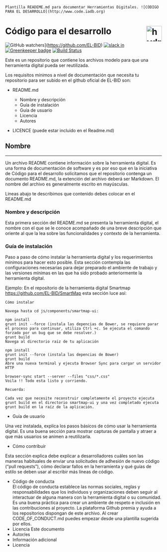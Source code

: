     Plantilla READEME.md para documentar Herramientas Digitales. ![CÓDIGO PARA EL DESARROLLO](http://www.code.iadb.org)


# Código para el desarrollo <img src="https://cdn.rawgit.com/nteract/hydrogen/17eda245/static/animate-logo.svg" alt="hydrogen animated logo" height="50px" align="right" />
![GitHub watchers](https://img.shields.io/github/watchers/badges/shields.svg?style=social&label=Watch)](https://github.com/EL-BID)
[![slack in](https://slackin-nteract.now.sh/badge.svg)](http://code.iadb.org)
[![Greenkeeper badge](https://badges.greenkeeper.io/nteract/hydrogen.svg)](https://greenkeeper.io/)
[![Build Status](https://travis-ci.org/nteract/hydrogen.svg?branch=master)](https://travis-ci.org/nteract/hydrogen)

Este es un repositorio que contiene los archivos modelo para que una herramienta digital pueda ser reutilizada.

Los requisitos mínimos a nivel de documentación que necesita tu repositorio para ser subido en el github oficial de EL-BID son:

* README.md
  * Nombre y descripción
  * Guía de instalación
  * Guía de usuario
  * Licencia
  * Autores
  
* LICENCE (puede estar incluido en el Readme.md)

## Nombre
---

Un archivo README contiene información sobre la herramienta digital. Es una forma de documentación de software y es por eso que  en la iniciativa de Código para el desarrollo solicitamos que el repositorio contenga un documento README.md, la extención del archivo deberá ser Markdown.
El nombre del archivo es generalmente escrito en mayúsculas.

Lineas abajo te describimos que contenido debes colocar en el README.md

### Nombre y descripción

Esta primera sección del README.md se presenta la herramienta digital, el nombre con el que se le conoce acompañado de una breve descripción que oriente al que la lea sobre las funcionalidades y contexto de la herramienta.

 	
### Guía de instalación

Paso a paso de cómo instalar la herramienta digital y los requerimientos mínimos para hacer esto posible. Esta sección contempla las configuraciones necesarias para dejar preparado el ambiente de trabajo y las versiones mínimas en las que ha sido probado anteriormente la herramienta digital.

Ejemplo:
En el repositorio de la herramienta digital Smartmap https://github.com/EL-BID/SmartMap esta sección luce así:

    Cómo instalar

    Navega hasta cd js/components/smartmap-ui:

    npm install
    grunt init --force (instala las depencias de Bower, se requiere parar el proceso para continuar, utiliza Ctrl +c. Se ejecuta el comando forzado por un bug que se debe resolver.)
    grunt build
    Navega al directorio raiz de tu aplicación

    npm install
    grunt init --force (instala las depencias de Bower)
    grunt build
    Abre una nueva terminal y ejecuta Browser Sync para cargar un servidor HTTP

    browser-sync start --server --files "css/*.css"
    Voila !! Todo esta listo y corriendo.

    Recuerda:

    Cada vez que necesite reconstruir completamente el proyecto ejecuta grunt build en el directorio smartmap-ui y una vez completado ejecuta grunt build en la raíz de la aplicación.

*	Guía de usuario

Una vez instalada, explica los pasos básicos de cómo usar la herramienta digital. Es una buena sección para mostrar capturas de pantalla y atraer a que más usuarios se animen a reutilizarla.

*	Cómo contribuir

Esta sección explica debe explicar a desarrolladores cuáles son las maneras habituales de enviar una solicitudes de adhesión de nuevo código (“pull requests”), cómo declarar fallos en la herramienta y qué guías de estilo se deben usar al escribir más líneas de código.

*	Código de conducta  
El código de conducta establece las normas sociales, reglas y responsabilidades que los individuos y organizaciones deben seguir al interactuar de alguna manera con la herramienta digital o su comunidad. Es una buena práctica para crear un ambiente de respeto e inclusión en las contribuciones al proyecto. La plataforma Github premia y ayuda a los repositorios dispongan de este archivo. Al crear CODE_OF_CONDUCT.md puedes empezar desde una plantilla sugerida por ellos. 
*	Licencia
Este documento 
*	Autor/es
*	Información adicional
*	Licencia
